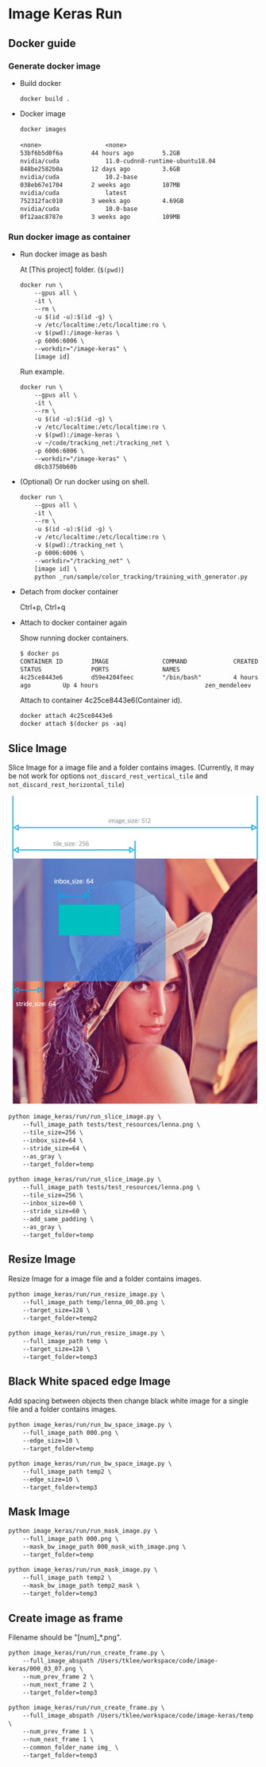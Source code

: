 # Image Keras Run

## Docker guide

### Generate docker image

* Build docker

    ```shell
    docker build .
    ```

* Docker image

    ```shell
    docker images

    <none>                  <none>                            53bf6b5d0f6a        44 hours ago        5.2GB
    nvidia/cuda             11.0-cudnn8-runtime-ubuntu18.04   848be2582b0a        12 days ago         3.6GB
    nvidia/cuda             10.2-base                         038eb67e1704        2 weeks ago         107MB
    nvidia/cuda             latest                            752312fac010        3 weeks ago         4.69GB
    nvidia/cuda             10.0-base                         0f12aac8787e        3 weeks ago         109MB
    ```

### Run docker image as container

* Run docker image as bash

    At [This project] folder. (`$(pwd)`)

    ```shell
    docker run \
        --gpus all \
        -it \
        --rm \
        -u $(id -u):$(id -g) \
        -v /etc/localtime:/etc/localtime:ro \
        -v $(pwd):/image-keras \
        -p 6006:6006 \
        --workdir="/image-keras" \
        [image id]
    ```

    Run example.

    ```shell
    docker run \
        --gpus all \
        -it \
        --rm \
        -u $(id -u):$(id -g) \
        -v /etc/localtime:/etc/localtime:ro \
        -v $(pwd):/image-keras \
        -v ~/code/tracking_net:/tracking_net \
        -p 6006:6006 \
        --workdir="/image-keras" \
        d8cb3750b60b
    ```

* (Optional) Or run docker using on shell.

    ```shell
    docker run \
        --gpus all \
        -it \
        --rm \
        -u $(id -u):$(id -g) \
        -v /etc/localtime:/etc/localtime:ro \
        -v $(pwd):/tracking_net \
        -p 6006:6006 \
        --workdir="/tracking_net" \
        [image id] \
        python _run/sample/color_tracking/training_with_generator.py
    ```

* Detach from docker container

    Ctrl+p, Ctrl+q

* Attach to docker container again

    Show running docker containers.

    ```shell
    $ docker ps
    CONTAINER ID        IMAGE               COMMAND             CREATED             STATUS              PORTS               NAMES
    4c25ce8443e6        d59e4204feec        "/bin/bash"         4 hours ago         Up 4 hours                              zen_mendeleev
    ```

    Attach to container 4c25ce8443e6(Container id).

    ```shell
    docker attach 4c25ce8443e6
    docker attach $(docker ps -aq)
    ```

## Slice Image

Slice Image for a image file and a folder contains images.
(Currently, it may be not work for options `not_discard_rest_vertical_tile` and `not_discard_rest_horizontal_tile`)

![Slice Image Size Guide](../../doc/slice_image_guide.png)

```shell
python image_keras/run/run_slice_image.py \
    --full_image_path tests/test_resources/lenna.png \
    --tile_size=256 \
    --inbox_size=64 \
    --stride_size=64 \
    --as_gray \
    --target_folder=temp
```

```shell
python image_keras/run/run_slice_image.py \
    --full_image_path tests/test_resources/lenna.png \
    --tile_size=256 \
    --inbox_size=60 \
    --stride_size=60 \
    --add_same_padding \
    --as_gray \
    --target_folder=temp
```

## Resize Image

Resize Image for a image file and a folder contains images.

```shell
python image_keras/run/run_resize_image.py \
    --full_image_path temp/lenna_00_00.png \
    --target_size=128 \
    --target_folder=temp2
```

```shell
python image_keras/run/run_resize_image.py \
    --full_image_path temp \
    --target_size=128 \
    --target_folder=temp3
```

## Black White spaced edge Image

Add spacing between objects then change black white image for a single file and a folder contains images.

```shell
python image_keras/run/run_bw_space_image.py \
    --full_image_path 000.png \
    --edge_size=10 \
    --target_folder=temp
```

```shell
python image_keras/run/run_bw_space_image.py \
    --full_image_path temp2 \
    --edge_size=10 \
    --target_folder=temp3
```

## Mask Image

```shell
python image_keras/run/run_mask_image.py \
    --full_image_path 000.png \
    --mask_bw_image_path 000_mask_with_image.png \
    --target_folder=temp
```

```shell
python image_keras/run/run_mask_image.py \
    --full_image_path temp2 \
    --mask_bw_image_path temp2_mask \
    --target_folder=temp3
```

## Create image as frame

Filename should be "[num]_*.png".

```shell
python image_keras/run/run_create_frame.py \
    --full_image_abspath /Users/tklee/workspace/code/image-keras/000_03_07.png \
    --num_prev_frame 2 \
    --num_next_frame 2 \
    --target_folder=temp3
```

```shell
python image_keras/run/run_create_frame.py \
    --full_image_abspath /Users/tklee/workspace/code/image-keras/temp \
    --num_prev_frame 1 \
    --num_next_frame 1 \
    --common_folder_name img_ \
    --target_folder=temp3
```
